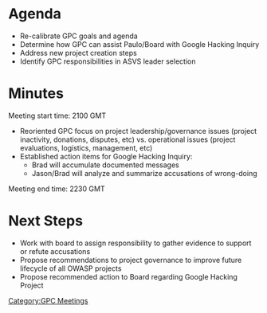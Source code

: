 # Agenda

  - Re-calibrate GPC goals and agenda
  - Determine how GPC can assist Paulo/Board with Google Hacking Inquiry
  - Address new project creation steps
  - Identify GPC responsibilities in ASVS leader selection

# Minutes

Meeting start time: 2100 GMT

  - Reoriented GPC focus on project leadership/governance issues
    (project inactivity, donations, disputes, etc) vs. operational
    issues (project evaluations, logistics, management, etc)
  - Established action items for Google Hacking Inquiry:
      - Brad will accumulate documented messages
      - Jason/Brad will analyze and summarize accusations of wrong-doing

Meeting end time: 2230 GMT

# Next Steps

  - Work with board to assign responsibility to gather evidence to
    support or refute accusations
  - Propose recommendations to project governance to improve future
    lifecycle of all OWASP projects
  - Propose recommended action to Board regarding Google Hacking Project

[Category:GPC Meetings](Category:GPC_Meetings "wikilink")